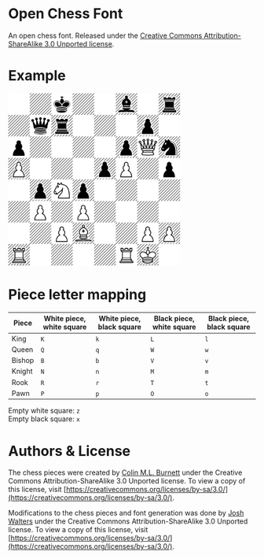# Open Chess Font

An open chess font. Released under the [Creative Commons Attribution-ShareAlike 3.0 Unported license](https://creativecommons.org/licenses/by-sa/3.0/).

# Example

<img src="https://raw.githubusercontent.com/joshwalters/open-chess-font/master/example_board.png" width="350">

# Piece letter mapping

| Piece | White piece, white square | White piece, black square | Black piece, white square | Black piece, black square |
|---|---|---|---|---|
| King | `K` | `k` | `L` | `l` |
| Queen | `Q` | `q` | `W` | `w` |
| Bishop | `B` | `b` | `V` | `v` |
| Knight | `N` | `n` | `M` | `m` |
| Rook | `R` | `r` | `T` | `t` |
| Pawn | `P` | `p` | `O` | `o` |

Empty white square: `z`  
Empty black square: `x`

# Authors & License

The chess pieces were created by [Colin M.L. Burnett](https://en.wikipedia.org/wiki/User:Cburnett) under the Creative Commons Attribution-ShareAlike 3.0 Unported license. To view a copy of this license, visit [https://creativecommons.org/licenses/by-sa/3.0/](https://creativecommons.org/licenses/by-sa/3.0/).

Modifications to the chess pieces and font generation was done by [Josh Walters](http://joshwalters.com) under the Creative Commons Attribution-ShareAlike 3.0 Unported license. To view a copy of this license, visit [https://creativecommons.org/licenses/by-sa/3.0/](https://creativecommons.org/licenses/by-sa/3.0/).
